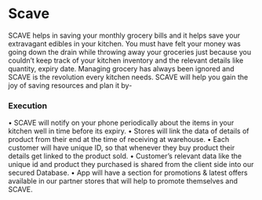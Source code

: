 # Scave

SCAVE helps in saving your monthly grocery bills and it helps save your extravagant edibles in your kitchen. You must have felt your money was going down the drain while throwing away your groceries just because you couldn’t keep track of your kitchen inventory and the relevant details like quantity, expiry date. Managing grocery has always been ignored and SCAVE is the revolution every kitchen needs. SCAVE will help you gain the joy of saving resources and plan it by-

### Execution
• SCAVE will notify on your phone periodically about the items in your kitchen well in time before its expiry.
• Stores will link the data of details of product from their end at the time of receiving at warehouse.
• Each customer will have unique ID, so that whenever they buy product their details get linked to the product sold.
• Customer’s relevant data like the unique id and product they purchased is shared from the client side into our secured Database.
• App will have a section for promotions & latest offers available in our partner stores that will help to promote themselves and SCAVE.
